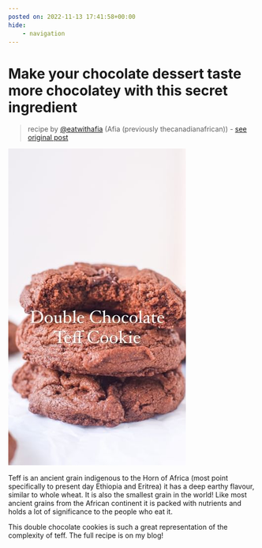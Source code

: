 ```yaml
---
posted on: 2022-11-13 17:41:58+00:00
hide:
    - navigation
---
```


# Make your chocolate dessert taste more chocolatey with this secret ingredient 

> recipe by [@eatwithafia](https://www.instagram.com/eatwithafia/) 
(Afia (previously thecanadianafrican)) - [see original post](https://instagram.com/p/Ck6ORfGJklB)

![](../img/eatwithafia_13-11-2022_1711.png)

  
Teff is an ancient grain indigenous to the Horn of Africa (most point specifically to present day Ethiopia and Eritrea) it has a deep earthy flavour, similar to whole wheat. It is also the smallest grain in the world! Like most ancient grains from the African continent it is packed with nutrients and holds a lot of significance to the people who eat it.  
  
This double chocolate cookies is such a great representation of the complexity of teff. The full recipe is on my blog!   